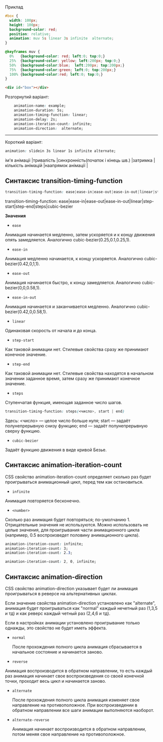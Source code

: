 Приклад
```css
#box {
  width: 100px;
  height: 100px;
  background-color: red;
  position: relative;
  animation: muv 5s linear 3s infinite  alternate;
}

@keyframes muv {
  0%   {background-color: red; left:0; top:0;}
  25%  {background-color: yellow; left:200px; top:0;}
  50%  {background-color:blue;  left:200px; top:200px;}
  75%  {background-color:green; left:0; top:200px;}
  100% {background-color:red; left:0; top:0;}
}
```
```html
<div id="box"></div>
```

Розгорнутий варіант:
```css
    animation-name: example;
    animation-duration: 5s;
    animation-timing-function: linear;
    animation-delay: 2s;
    animation-iteration-count: infinite;
    animation-direction:  alternate;
 ```   
---
Короткий варіант:
```css
animation: slidein 3s linear 1s infinite alternate;
```
ім'я анімаціі |тривалість |синхронність(початок і кінець шв.) |затримка |кількість анімацій |наапрямок анімації |

## Синтаксис transition-timing-function
```css
transition-timing-function: ease|ease-in|ease-out|ease-in-out|linear|step-start|step-end|steps|cubic-bezier
```

transition-timing-function: ease|ease-in|ease-out|ease-in-out|linear|step-start|step-end|steps|cubic-bezier

**Значения**

* `ease`

Анимация начинается медленно, затем ускоряется и к концу движения опять замедляется. Аналогично cubic-bezier(0.25,0.1,0.25,1).

* `ease-in`

Анимация медленно начинается, к концу ускоряется. Аналогично cubic-bezier(0.42,0,1,1).

* `ease-out`

Анимация начинается быстро, к концу замедляется. Аналогично cubic-bezier(0,0,0.58,1).

* `ease-in-out`

Анимация начинается и заканчивается медленно. Аналогично cubic-bezier(0.42,0,0.58,1).

* `linear`

Одинаковая скорость от начала и до конца.

* `step-start`

Как таковой анимации нет. Стилевые свойства сразу же принимают конечное значение.

* `step-end`

Как таковой анимации нет. Стилевые свойства находятся в начальном значении заданное время, затем сразу же принимают конечное значение.

* `steps`

Ступенчатая функция, имеющая заданное число шагов.
```css
transition-timing-function: steps(<число>, start | end)
```
Здесь: <число> — целое число больше нуля; start — задаёт полунепрерывную снизу функцию; end — задаёт полунепрерывную сверху функцию.

* `cubic-bezier`

Задаёт функцию движения в  виде кривой Безье.

## Синтаксис animation-iteration-count
 CSS свойство animation-iteration-count определяет сколько раз будет проигрываться анимационный цикл, перед тем как остановиться.

 * `infinite`

Анимация повторяется бесконечно.

* `<number>`

Сколько раз анимация будет повторяться; по-умолчанию 1. Отрицательные значения не используются. Можно использовать не целые значения, для проигрывания части анимационного цикла (например, 0.5 воспроизведет половину анимационного цикла).

```css
animation-iteration-count: infinite;
animation-iteration-count: 3;
animation-iteration-count: 2.3;

animation-iteration-count: 2, 0, infinite;
```

## Синтаксис animation-direction

CSS свойство animation-direction указывает будет ли анимация проигрываться в реверсе на альтернативных циклах.

Если значение свойства animation-direction установлено как "alternate", анимация будет проигрываться как "normal" каждый нечетный раз (1,3,5 и тд) и как реверс каждый четный раз (2,4,6 и тд).

Если в настройках анимации установлено проигрывание только однажды, это свойство не будет иметь эффекта.

* `normal`

	После прохождения полного цикла анимация сбрасывается в начальное состояние и начинается заново.

* `reverse`	

Анимация воспроизводится в обратном направлении, то есть каждый раз анимация начинает свое воспроизведения со своей конечной точки, проходит весь цикл и начинается заново.

* `alternate`

	После прохождения полного цикла анимация изменяет свое направление на противоположное. При воспроизведении в обратном направлении все шаги анимации выполняются наоборот.

* `alternate-reverse`

	Анимация начинает воспроизводится в обратном направлении, потом меняя свое направление на противоположное.